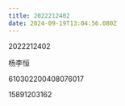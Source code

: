 ```yaml
---
title: 2022212402
date: 2024-09-19T13:04:56.080Z
---
```


2022212402

杨李恒

610302200408076017

15891203162
